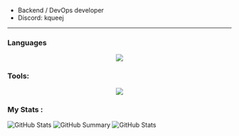 -  Backend / DevOps developer 
-  Discord: kqueej
---
### Languages

<p align="center">
  <a href="https://skillicons.dev">
    <img src="https://skillicons.dev/icons?i=rust,py,go,cpp&theme=dark" />
  </a>
</p>

### Tools:
<p align="center">
  <a href="https://skillicons.dev">
    <img src="https://skillicons.dev/icons?i=bash,powershell,git,mysql,docker,neovim,linux,clion,pycharm&theme=dark" />
  </a>
</p>

### My Stats : 
![GitHub Stats](https://github-readme-stats.vercel.app/api/top-langs/?username=Junsious&theme=solarized-dark&show_icons=true&hide_border=true&layout=compact)
![GitHub Summary](http://github-profile-summary-cards.vercel.app/api/cards/profile-details?username=Junsious&theme=solarized_dark)
![GitHub Stats](https://streak-stats.demolab.com?user=Junsious&theme=solarized-dark&hide_border=true)

